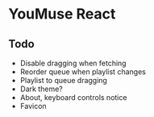 # YouMuse React

## Todo

* Disable dragging when fetching
* Reorder queue when playlist changes
* Playlist to queue dragging
* Dark theme?
* About, keyboard controls notice
* Favicon
